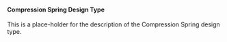 #### Compression Spring Design Type

This is a place-holder for the description of the Compression Spring design type.
